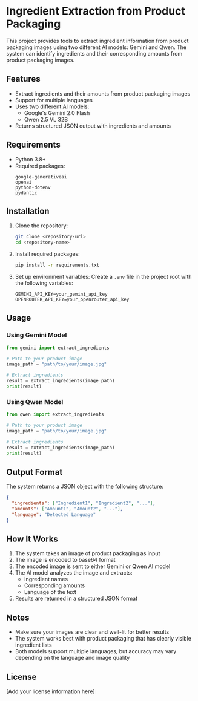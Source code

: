 
# Ingredient Extraction from Product Packaging

This project provides tools to extract ingredient information from product packaging images using two different AI models: Gemini and Qwen. The system can identify ingredients and their corresponding amounts from product packaging images.

## Features

- Extract ingredients and their amounts from product packaging images
- Support for multiple languages
- Uses two different AI models:
  - Google's Gemini 2.0 Flash
  - Qwen 2.5 VL 32B
- Returns structured JSON output with ingredients and amounts

## Requirements

- Python 3.8+
- Required packages:
  ```
  google-generativeai
  openai
  python-dotenv
  pydantic
  ```

## Installation

1. Clone the repository:
   ```bash
   git clone <repository-url>
   cd <repository-name>
   ```

2. Install required packages:
   ```bash
   pip install -r requirements.txt
   ```

3. Set up environment variables:
   Create a `.env` file in the project root with the following variables:
   ```
   GEMINI_API_KEY=your_gemini_api_key
   OPENROUTER_API_KEY=your_openrouter_api_key
   ```

## Usage

### Using Gemini Model

```python
from gemini import extract_ingredients

# Path to your product image
image_path = "path/to/your/image.jpg"

# Extract ingredients
result = extract_ingredients(image_path)
print(result)
```

### Using Qwen Model

```python
from qwen import extract_ingredients

# Path to your product image
image_path = "path/to/your/image.jpg"

# Extract ingredients
result = extract_ingredients(image_path)
print(result)
```

## Output Format

The system returns a JSON object with the following structure:

```json
{
  "ingredients": ["Ingredient1", "Ingredient2", "..."],
  "amounts": ["Amount1", "Amount2", "..."],
  "language": "Detected Language"
}
```

## How It Works

1. The system takes an image of product packaging as input
2. The image is encoded to base64 format
3. The encoded image is sent to either Gemini or Qwen AI model
4. The AI model analyzes the image and extracts:
   - Ingredient names
   - Corresponding amounts
   - Language of the text
5. Results are returned in a structured JSON format

## Notes

- Make sure your images are clear and well-lit for better results
- The system works best with product packaging that has clearly visible ingredient lists
- Both models support multiple languages, but accuracy may vary depending on the language and image quality

## License

[Add your license information here]